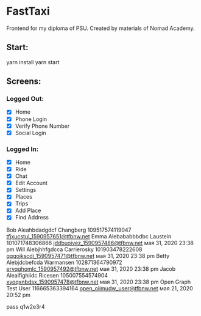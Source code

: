 # FastTaxi
Frontend for my diploma of PSU.
Created by materials of Nomad Academy.

## Start:
yarn install
yarn start

## Screens:

### Logged Out:

- [x] Home
- [x] Phone Login
- [x] Verify Phone Number
- [x] Social Login

### Logged In:

- [x] Home
- [x] Ride
- [x] Chat
- [x] Edit Account
- [x] Settings
- [x] Places
- [x] Trips
- [x] Add Place
- [x] Find Address

Bob Aleahbdadgdcf Changberg	109517574119047	tfjxucstul_1590957651@tfbnw.net
Emma Alebababbbdbc Laustein	101071748306866	jddbuoivez_1590957486@tfbnw.net	мая 31, 2020 23:38 pm
Will Alebjhhfgdcca Carrierosky	101903478222608	qggojkscdi_1590957471@tfbnw.net	мая 31, 2020 23:38 pm
Betty Alebjdcbefcda Warmansen	102871364790972	ervqghomlc_1590957492@tfbnw.net	мая 31, 2020 23:38 pm
Jacob Aleaifighiidc Ricesen	105007554574904	xyoqxnbdsx_1590957478@tfbnw.net	мая 31, 2020 23:38 pm
Open Graph Test User	116665363394164	open_oiimudw_user@tfbnw.net	мая 21, 2020 20:52 pm

pass q1w2e3r4
